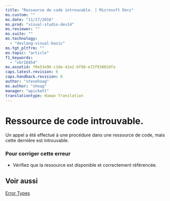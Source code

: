 ```yaml
---
title: "Ressource de code introuvable. | Microsoft Docs"
ms.custom: ""
ms.date: "11/17/2016"
ms.prod: "visual-studio-dev14"
ms.reviewer: ""
ms.suite: ""
ms.technology: 
  - "devlang-visual-basic"
ms.tgt_pltfrm: ""
ms.topic: "article"
f1_keywords: 
  - "vbrID454"
ms.assetid: f0e53e96-c3de-41e2-bf98-e72f93802dfa
caps.latest.revision: 6
caps.handback.revision: 6
author: "stevehoag"
ms.author: "shoag"
manager: "wpickett"
translationtype: Human Translation
---
```

# Ressource de code introuvable.
Un appel a été effectué à une procédure dans une ressource de code, mais cette dernière est introuvable.  
  
### Pour corriger cette erreur  
  
-   Vérifiez que la ressource est disponible et correctement référencée.  
  
## Voir aussi  
 [Error Types](../../visual-basic/programming-guide/language-features/error-types.md)